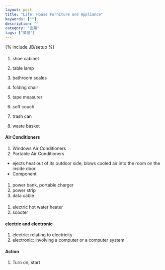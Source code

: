 ```yaml
---
layout: post
title: "Life: House Furniture and Appliance"
keywords: [""]
description: ""
category: "言葉"
tags: ["英語"]
---
```

{% include JB/setup %}

####
1. shoe cabinet
2. table lamp

1. bathroom scales
2. folding chair
3. tape measurer
4. soft couch
5. trash can
6. waste basket


#### Air Conditioners
1. Windows Air Conditioners
2. Portable Air Conditioners
- ejects heat out of its outdoor side, blows cooled air into the room on the
  inside door.
- Component

####
1. power bank, portable charger
2. power strip
3. data cable

####
1. electric hot water heater
2. scooter

#### electric and electronic
1. electric: relating to electricity
2. electronic: involving a computer or a computer system

#### Action
1. Turn on, start
